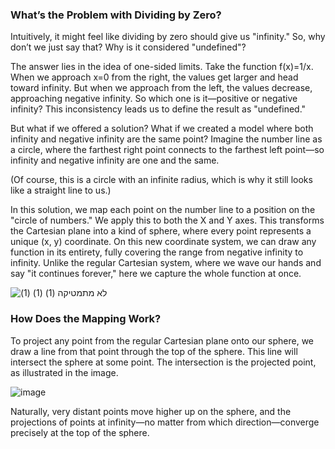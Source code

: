 ### What’s the Problem with Dividing by Zero?

Intuitively, it might feel like dividing by zero should give us "infinity." So, why don’t we just say that? Why is it considered "undefined"?

The answer lies in the idea of one-sided limits. Take the function f(x)=1/x. When we approach x=0 from the right, the values get larger and head toward infinity. But when we approach from the left, the values decrease, approaching negative infinity. So which one is it—positive or negative infinity? This inconsistency leads us to define the result as "undefined."

But what if we offered a solution? What if we created a model where both infinity and negative infinity are the same point? Imagine the number line as a circle, where the farthest right point connects to the farthest left point—so infinity and negative infinity are one and the same.

(Of course, this is a circle with an infinite radius, which is why it still looks like a straight line to us.)

In this solution, we map each point on the number line to a position on the "circle of numbers." We apply this to both the X and Y axes. This transforms the Cartesian plane into a kind of sphere, where every point represents a unique (x, y) coordinate. On this new coordinate system, we can draw any function in its entirety, fully covering the range from negative infinity to infinity. Unlike the regular Cartesian system, where we wave our hands and say "it continues forever," here we capture the whole function at once.

![לא מתמטיקה (1) (1) (1)](https://github.com/user-attachments/assets/79ad0587-3f1c-4d78-83f8-33a16fb87de4)


### How Does the Mapping Work?

To project any point from the regular Cartesian plane onto our sphere, we draw a line from that point through the top of the sphere. This line will intersect the sphere at some point. The intersection is the projected point, as illustrated in the image. 

![image](https://github.com/user-attachments/assets/86882a65-ca0c-4f77-b068-d7679c19c9c8)

Naturally, very distant points move higher up on the sphere, and the projections of points at infinity—no matter from which direction—converge precisely at the top of the sphere.
